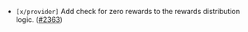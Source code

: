 - `[x/provider]` Add check for zero rewards to the rewards distribution logic.
  ([\#2363](https://github.com/Roc8Trppn/interchain-security/pull/2363))
